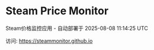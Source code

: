 # Steam Price Monitor

Steam价格监控应用 - 自动部署于 2025-08-08 11:14:25 UTC

访问: https://steammonitor.github.io
